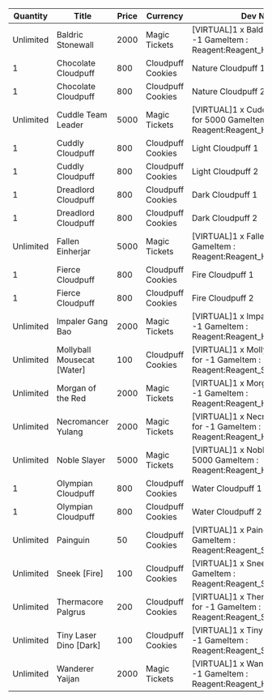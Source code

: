 | Quantity | Title | Price | Currency |  Dev Name |
| -------- | ----- | ----- | -------- |  -------- |
| Unlimited | Baldric Stonewall | 2000 | Magic Tickets | [VIRTUAL]1 x Baldric Stonewall for -1 GameItem : Reagent:Reagent_Hero_Event |
| 1 | Chocolate Cloudpuff | 800 | Cloudpuff Cookies | Nature Cloudpuff 1 |
| 1 | Chocolate Cloudpuff | 800 | Cloudpuff Cookies | Nature Cloudpuff 2 |
| Unlimited | Cuddle Team Leader | 5000 | Magic Tickets | [VIRTUAL]1 x Cuddle Team Leader for 5000 GameItem : Reagent:Reagent_Hero_Event |
| 1 | Cuddly Cloudpuff | 800 | Cloudpuff Cookies | Light Cloudpuff 1 |
| 1 | Cuddly Cloudpuff | 800 | Cloudpuff Cookies | Light Cloudpuff 2 |
| 1 | Dreadlord Cloudpuff | 800 | Cloudpuff Cookies | Dark Cloudpuff 1 |
| 1 | Dreadlord Cloudpuff | 800 | Cloudpuff Cookies | Dark Cloudpuff 2 |
| Unlimited | Fallen Einherjar | 5000 | Magic Tickets | [VIRTUAL]1 x Fallen Einherjar for -1 GameItem : Reagent:Reagent_Hero_Event |
| 1 | Fierce Cloudpuff | 800 | Cloudpuff Cookies | Fire Cloudpuff 1 |
| 1 | Fierce Cloudpuff | 800 | Cloudpuff Cookies | Fire Cloudpuff 2 |
| Unlimited | Impaler Gang Bao | 2000 | Magic Tickets | [VIRTUAL]1 x Impaler Gang Bao for -1 GameItem : Reagent:Reagent_Hero_Event |
| Unlimited | Mollyball Mousecat [Water] | 100 | Cloudpuff Cookies | [VIRTUAL]1 x Mollyball Mousecat for -1 GameItem : Reagent:Reagent_SupplyPoints_Elite |
| Unlimited | Morgan of the Red | 2000 | Magic Tickets | [VIRTUAL]1 x Morgan of the Red for -1 GameItem : Reagent:Reagent_Hero_Event |
| Unlimited | Necromancer Yulang | 2000 | Magic Tickets | [VIRTUAL]1 x Necromancer Yulang for -1 GameItem : Reagent:Reagent_Hero_Event |
| Unlimited | Noble Slayer | 5000 | Magic Tickets | [VIRTUAL]1 x Noble Slayer for 5000 GameItem : Reagent:Reagent_Hero_Event |
| 1 | Olympian Cloudpuff | 800 | Cloudpuff Cookies | Water Cloudpuff 1 |
| 1 | Olympian Cloudpuff | 800 | Cloudpuff Cookies | Water Cloudpuff 2 |
| Unlimited | Painguin | 50 | Cloudpuff Cookies | [VIRTUAL]1 x Painguin for 50 GameItem : Reagent:Reagent_SupplyPoints_Elite |
| Unlimited | Sneek [Fire] | 100 | Cloudpuff Cookies | [VIRTUAL]1 x Sneek for -1 GameItem : Reagent:Reagent_SupplyPoints_Elite |
| Unlimited | Thermacore Palgrus | 200 | Cloudpuff Cookies | [VIRTUAL]1 x Thermacore Palgrus for -1 GameItem : Reagent:Reagent_SupplyPoints_Elite |
| Unlimited | Tiny Laser Dino [Dark] | 100 | Cloudpuff Cookies | [VIRTUAL]1 x Tiny Laser Dino for -1 GameItem : Reagent:Reagent_SupplyPoints_Elite |
| Unlimited | Wanderer Yaijan | 2000 | Magic Tickets | [VIRTUAL]1 x Wanderer Yaijan for -1 GameItem : Reagent:Reagent_Hero_Event |
